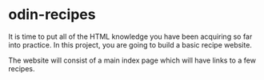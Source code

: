 # odin-recipes
It is time to put all of the HTML knowledge you have been acquiring so far into practice. In this project, you are going to build a basic recipe website.

The website will consist of a main index page which will have links to a few recipes.